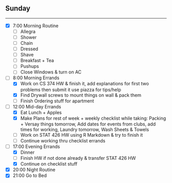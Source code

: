 ## Sunday
---
- [x] 7:00 Morning Routine
	- [ ] Allegra
	- [ ] Shower
	- [ ] Chain
	- [ ] Dressed
	- [ ] Shave
	- [ ] Breakfast + Tea
	- [ ] Pushups 
	- [ ] Close Windows & turn on AC
- [ ] 8:00 Morning Errands
	- [x] Work on CS 374 HW & finish it, add explanations for first two problems then submit it use piazza for tips/help
	- [x] Find Drywall screws to mount things on wall & pack them
	- [ ] Finish Ordering stuff for apartment 
- [ ] 12:00 Mid-day Errands
	- [x] Eat Lunch + Apples
	- [x] Make Plans for rest of week + weekly checklist while taking: Packing + Versay things tomorrow, Add dates for events from clubs, add times for working, Laundry tomorrow, Wash Sheets & Towels
	- [ ] Work on STAT 426 HW using R Markdown & try to finish it 
	- [ ] Continue working thru checklist errands
- [ ] 17:00 Evening Errands
	- [x] Dinner
	- [ ] Finish HW if not done already & transfer STAT 426 HW
	- [x] Continue on checklist stuff
- [x] 20:00 Night Routine
- [x] 21:00 Go to Bed